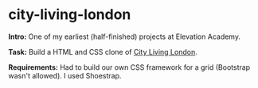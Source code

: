 # city-living-london

__Intro:__ One of my earliest (half-finished) projects at Elevation Academy.

__Task:__ Build a HTML and CSS clone of [City Living London](http://city-living.london).

__Requirements:__ Had to build our own CSS framework for a grid (Bootstrap wasn't allowed). I used Shoestrap.
